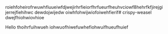 roiehfoheirofrwuwhfiuueiwfdjwejirhrfieiorfhrfueurfheuhvciowf8hehrfkfjirejgijerrejfiehihwc
dewdojwijedw
oiwhfohwijwiofoiwehfierif# crispy-weasel
dwejfhiohwiovhioe

Hello thoihrfuihwueh
iohwuofhiwefuwhefiohwuifhueufhuief
